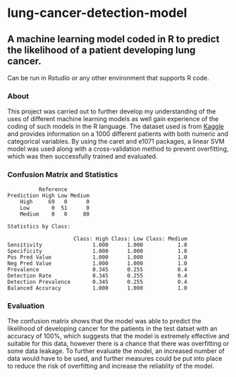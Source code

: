 # lung-cancer-detection-model
## A machine learning model coded in R to predict the likelihood of a patient developing lung cancer.
Can be run in Rstudio or any other environment that supports R code.
### About
This project was carried out to further develop my understanding of the uses of different machine learning models as well gain experience of the coding of such models in the R language.
The dataset used is from [Kaggle](https://www.kaggle.com/datasets/thedevastator/cancer-patients-and-air-pollution-a-new-link) and provides information on a 1000 different patients with both numeric and categorical variables.
By using the caret and e1071 packages, a linear SVM model was used along with a cross-validation method to prevent overfitting, which was then successfully trained and evaluated.

### Confusion Matrix and Statistics
```
          Reference
Prediction High Low Medium
    High     69   0      0
    Low       0  51      0
    Medium    0   0     80
```
```
Statistics by Class:

                     Class: High Class: Low Class: Medium
Sensitivity                1.000      1.000           1.0
Specificity                1.000      1.000           1.0
Pos Pred Value             1.000      1.000           1.0
Neg Pred Value             1.000      1.000           1.0
Prevalence                 0.345      0.255           0.4
Detection Rate             0.345      0.255           0.4
Detection Prevalence       0.345      0.255           0.4
Balanced Accuracy          1.000      1.000           1.0
```
### Evaluation
The confusion matrix shows that the model was able to predict the likelihood of developing cancer for the patients in the test datset with an accuracy of 100%, which suggests that the model is extremely effective and suitable for this data, however there is a chance that there was overfitting or some data leakage. To further evaluate the model, an increased number of data would have to be used, and further measures could be put into place to reduce the risk of overfitting and increase the reliablity of the model.
